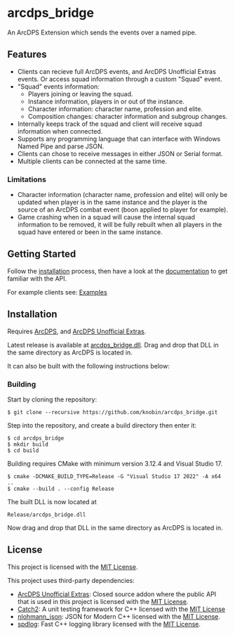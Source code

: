 # arcdps_bridge

An ArcDPS Extension which sends the events over a named pipe.

## Features

- Clients can recieve full ArcDPS events, and ArcDPS Unofficial Extras events. Or access squad information through a custom "Squad" event.
- "Squad" events information: 
    - Players joining or leaving the squad.
    - Instance information, players in or out of the instance.
    - Character information: character name, profession and elite.
    - Composition changes: character information and subgroup changes.
- Internally keeps track of the squad and client will receive squad information when connected.
- Supports any programming language that can interface with Windows Named Pipe and parse JSON.
- Clients can chose to receive messages in either JSON or Serial format. 
- Multiple clients can be connected at the same time.

### Limitations

- Character information (character name, profession and elite) will only be updated when player is in the same instance and the player is the source of an ArcDPS combat event (boon applied to player for example).
- Game crashing when in a squad will cause the internal squad information to be removed, it will be fully rebuilt when all players in the squad have entered or been in the same instance.

## Getting Started

Follow the [installation](#installation) process, then have a look at the [documentation](docs) to get familiar with the API.

For example clients see: [Examples](examples)

## Installation

Requires [ArcDPS](https://www.deltaconnected.com/arcdps/), and [ArcDPS Unofficial Extras](https://github.com/Krappa322/arcdps_unofficial_extras_releases).

Latest release is available at [arcdps_bridge.dll](https://github.com/knobin/arcdps_bridge/releases/latest). Drag and drop that DLL in the same directory as ArcDPS is located in.

It can also be built with the following instructions below:

### Building

Start by cloning the repository:

```shell
$ git clone --recursive https://github.com/knobin/arcdps_bridge.git
```

Step into the repository, and create a build directory then enter it:

```shell
$ cd arcdps_bridge
$ mkdir build
$ cd build
```

Building requires CMake with minimum version 3.12.4 and Visual Studio 17.

```shell
$ cmake -DCMAKE_BUILD_TYPE=Release -G "Visual Studio 17 2022" -A x64  ..
$ cmake --build . --config Release
```

The built DLL is now located at 

```shell
Release/arcdps_bridge.dll
```

Now drag and drop that DLL in the same directory as ArcDPS is located in.

## License
This project is licensed with the [MIT License](LICENSE).

This project uses third-party dependencies:
* [ArcDPS Unofficial Extras](https://github.com/Krappa322/arcdps_unofficial_extras_releases): Closed source addon where the public API that is used in this project is licensed with the [MIT License](https://github.com/Krappa322/arcdps_unofficial_extras_releases/blob/master/LICENSE).
* [Catch2](https://github.com/catchorg/Catch2): A unit testing framework for C++ licensed with the [MIT License](https://github.com/catchorg/Catch2/blob/devel/LICENSE.txt)
* [nlohmann_json](https://github.com/nlohmann/json): JSON for Modern C++ licensed with the [MIT License](https://github.com/nlohmann/json/blob/develop/LICENSE.MIT).
* [spdlog](https://github.com/gabime/spdlog): Fast C++ logging library licensed with the [MIT License](https://github.com/gabime/spdlog/blob/v1.x/LICENSE).